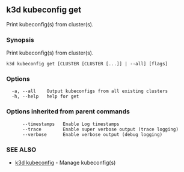 ## k3d kubeconfig get

Print kubeconfig(s) from cluster(s).

### Synopsis

Print kubeconfig(s) from cluster(s).

```
k3d kubeconfig get [CLUSTER [CLUSTER [...]] | --all] [flags]
```

### Options

```
  -a, --all    Output kubeconfigs from all existing clusters
  -h, --help   help for get
```

### Options inherited from parent commands

```
      --timestamps   Enable Log timestamps
      --trace        Enable super verbose output (trace logging)
      --verbose      Enable verbose output (debug logging)
```

### SEE ALSO

* [k3d kubeconfig](k3d_kubeconfig.md)	 - Manage kubeconfig(s)

